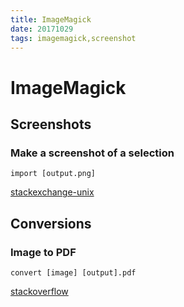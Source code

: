 ```yaml
---
title: ImageMagick
date: 20171029
tags: imagemagick,screenshot
---
```

# ImageMagick

## Screenshots

### Make a screenshot of a selection

`import [output.png]`

[stackexchange-unix](https://unix.stackexchange.com/questions/233345/how-can-i-easily-make-screenshots-of-screen-regions-on-arch-linux-with-i3-wm)

## Conversions

### Image to PDF

`convert [image] [output].pdf`

[stackoverflow](https://stackoverflow.com/questions/8955425/how-can-i-convert-a-series-of-images-to-a-pdf-from-the-command-line-on-linux)

